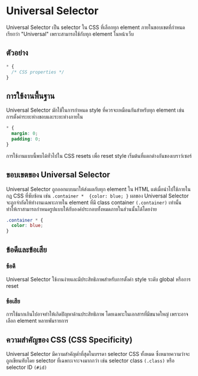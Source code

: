 # Universal Selector

Universal Selector เป็น selector ใน CSS ที่เลือกทุก element ภายในขอบเขตที่กำหนด เรียกว่า "Universal" เพราะสามารถใช้กับทุก element ในหน้าเว็บ

## ตัวอย่าง

```css
* {
  /* CSS properties */
}
```

## การใช้งานพื้นฐาน

Universal Selector มักใช้ในการกำหนด style ที่ควรจะเหมือนกันสำหรับทุก element เช่น การตั้งค่าระยะห่างขอบและระยะห่างภายใน

```css
* {
  margin: 0;
  padding: 0;
}
```

การใช้งานแบบนี้พบได้ทั่วไปใน CSS resets เพื่อ reset style เริ่มต้นที่แตกต่างกันของเบราว์เซอร์

## ขอบเขตของ Universal Selector

Universal Selector ถูกออกแบบมาให้ส่งผลกับทุก element ใน HTML แต่เมื่อนำไปใช้ภายในกฎ CSS ที่ซับซ้อน เช่น `.container *  {color: blue; }` ผลของ Universal Selector จะถูกจำกัดให้ทำงานเฉพาะภายใน element ที่มี class container `(.container)` เท่านั้น ทำให้เราสามารถกำหนดรูปแบบให้กับองค์ประกอบทั้งหมดภายในส่วนนั้นได้โดยง่าย

```css
.container * {
  color: blue;
}
```

## ข้อดีและข้อเสีย

### ข้อดี

Universal Selector ใช้งานง่ายและมีประสิทธิภาพสำหรับการตั้งค่า style ระดับ global หรือการ reset

### ข้อเสีย

การใช้มากเกินไปอาจทำให้เกิดปัญหาด้านประสิทธิภาพ โดยเฉพาะในเอกสารที่มีขนาดใหญ่ เพราะอาจเลือก element หลายพันรายการ

## ความสำคัญของ CSS (CSS Specificity)

Universal Selector มีความสำคัญต่ำที่สุดในบรรดา selector CSS ทั้งหมด ซึ่งหมายความว่าจะถูกเขียนทับโดย selector ที่เฉพาะเจาะจงมากกว่า เช่น selector class `(.class)` หรือ selector ID `(#id)`
